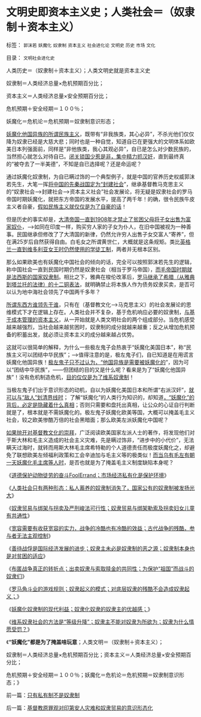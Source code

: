 # 文明史即资本主义史；人类社会＝（奴隶制＋资本主义）

标签： `郭沫若` `妖魔化` `奴隶制` `资本主义` `社会进化论` `文明史` `历史` `市场` `文化` 

目录： `文明社会进化史`

人类历史＝（奴隶制＋资本主义）；人类文明史就是资本主义史

奴隶制＝人类经济总量×危机预期百分比；

资本主义＝人类经济总量×安全预期百分比；

危机预期＋安全经期＝１００％；

妖魔化＝危机论＝危机预期＝奴隶制意识形态；

[妖魔化他国异族的所谓民族主义](../../../2010/3/22/中国应该开始学会讲实力.md)，既带有“非我族类，其心必异”，不杀光他们仅仅降为奴隶已经是大慈大悲；同时也是一种自觉，知道自已在更强大的文明体系如欧美日本列强面前，同样是“非他族类，我心其观必异”，自已是怎么对少数民族的，当然担心就怎么对待自已。[闭关锁国少惹是非，集中精力抓汉奸](../../../2009/9/28/示形于外实侵于内的爱国道德明星.md)，直到最终真的“被夺去了一半美德”，不知是自已选择呢？还是命运呢？

通过妖魔化奴隶制，为自已瞒过饰的一个典型例子，就是中国的官养历史权威郭沫若先生，大笔一挥[将中国的先秦战国定为“封建社会](../../../2010/6/8/战国三个阶段，魏霸，齐霸，秦霸.md)”，继承基督教马克思主义的“奴隶社会——>封建社会——>资本主义社会”社会发展论，将无疑是奴隶社会的罗马帝国时期妖魔化，就把东方帝国的发展水平，提高了两千年！的确，很令民族牛皮主义者自豪，[假如民族主义就仅仅是为了自豪的话](../../../2009/12/8/加强国防不能依靠文学创作.md)！

但是历史的事实却是，[大清帝国一直到1908年才禁止了贫困父母将子女出售为富家奴仆](../../../2011/7/25/“买一个奴隶，胜作七级浮屠.md)，——>如同在印度一样，购买穷人家的子女为仆人，在旧中国被视为一种善事。民国继承但修改了了大清国的新律，仍然允许穷人出售子女交富人“寄养”，但在满25岁后自然获得自由。白毛女之所谓黄世仁，大概就是这条规矩。类比[英格兰一直到维多利亚女王时仍然使用的学徒工制](../../../2011/3/30/美英“孙志刚法”和黑奴待遇.md)，两者并无根本区别。

那么如果欧美也有妖魔化中国社会的倾向的话，完全可以按照郭沫若先生的逻辑，称中国社会一直到民国时期仍然是奴隶社会（相当于罗马帝国），[而毛帝国时期就是法西斯的国家奴隶制](../../../2010/7/10/中国传统愤青崇拜德国纳粹.md)。相比之下，雅典在梭伦改革后，[罗马继承了希腊（从雅典到塔兰托的法律）的十二铜表法](../../../2010/5/6/罗马法学家首先阐述了人人平等的价值观.md)，就明确禁止将本族人作为债务奴隶买卖，是否可以认为地中海社会领先了中国两千多年？

[所谓东西方谁领先于谁](../../../2009/11/23/中印古代经济与西方地中海社会谁发达？.md)，只有在（基督教文化——>马克思主义）的社会发展论的思维模式下才在逻辑上存在。人类社会并不复杂，基于危机响应必要的奴隶制，[与基于成本管理的资本主义](../../../2010/12/30/经济学就是成本学，资本主义即绿色GDP主义.md)，从一开始就是人类文明社会的两个组成部分。当危机感受越来越强烈，当社会越来越贫困时，奴隶制的成分就越来越重；反之从增加危机预备的积蓄出发，就必须让资本主义的成分越来越占优势。

这就可以很简单的解释，为什么一些极左鬼子会热衷于“妖魔化美国日本”，称“民族主义可以团结中华民族”；——>值得注意的是，极左鬼子们，自已知道是在用谎言妖魔化他国异族！[极左鬼子只不过认为，“他国异族是需要被妖魔化的](../../../2011/1/19/“不妖魔化美国的是被美国收买的”.md)”，因为可以“团结中华民族”，——但团结的目的又是什么呢？看来是为了“妖魔化他国异族”！没有危机制造危机，[目的仅仅是为了维系奴隶制](../../../2011/7/21/基督教意识形态对奴隶制的偏见.md)！

当极左鬼子们出于意识形态的动机，自以为妖魔化美国日本和所谓“右派汉奸”，[就可以与“敌人”划清界线时](../../../2011/7/25/妖魔化奴隶制和奴隶主的优越感.md)； 了解“妖魔化”的人类行为知识的，却知道[，“妖魔化”的背后，必定是隐藏着什么真相](../../../2011/6/20/管理层应反思为“A股机构化”而妖魔化散户.md)；否则只需要和盘托出真相，让公众的心证自行判断就是了，根本就是不需妖魔化的。极左鬼子妖魔化欧美等国，大概可以掩盖毛主义社会，较之欧美惨酷万倍的社会黑暗面；那么欧美左派妖魔化中国呢？

[如果抛开对基督教文化的崇拜](../../../2011/7/21/令人心酸的希腊奴隶不是历史.md)，广泛阅读欧美国家左派人士的著作，将发现他们对于斯大林和毛主义造成的社会主义灾难，先是瞒过饰非，“进步中的小代价”，无法瞒天过海时，就转而用斯大林毛主席希特勒的个人道德责任而极度妖魔化之，却避免了联想欧美左倾福利政策和工会辛迪加与毛主义等的极类似！[而当乌有毛左有朝一天妖魔化毛主席等人时](../../../2011/3/12/“妖魔化希特勒”掩盖了危险的社会规律.md)，是否也就是为了掩盖毛主义制度缺陷本身呢？

《[道德保护动物徒劳的奋斗FoolErrand；市场经济私有化是保护环境](../../../2011/7/25/保护热门野生动物的徒劳和“保护黑奴”.md)》

《[人类社会只有两种形态：私人蓄养的奴隶制消失了，国家公有的奴隶制被发扬光大](../../../2011/7/25/人类社会只有两种形态;私人蓄养的奴隶制暂时消失了；.md)》

《[奴隶贸易与绑架与拐卖及严刑峻法可行性；奴隶贸易与绑架勒索及拐卖妇女儿童有共通性](../../../2011/7/25/奴隶贸易与绑架与拐卖及严刑峻法.md)》

《[宽容需要有收获宽容的实力，战争的冷酷也有冷酷的效益；古代战争的残酷，参与者无法主观控制](../../../2011/7/25/战争中冷酷？还是宽容？.md)》

《[善待战俘是国际经济发展的进步；奴隶主未必是奴隶制的恶之源；奴隶制本身也是对贫困的适应](../../../2011/7/25/“买一个奴隶，胜作七级浮屠.md)》

《[布匿战争真正的转折点；出卖奴隶与索取赎金的共同性；为保护“祖国”而战斗的奴隶们](../../../2011/7/25/布匿战争真正的转折点.md)》

《[罗马角斗业的游戏规则；奴隶起义的模式；对底层奴隶的残酷不会造成奴隶起义；](../../../2011/7/25/罗马角斗行业和奴隶起义的模式.md)》

《[妖魔化奴隶制的现代利益；奴隶化奴隶的奴隶主的优越感；](../../../2011/7/25/妖魔化奴隶制和奴隶主的优越感.md)》

《[维系奴隶社会的方法是“等级升降”；奴隶主不能对奴隶为所欲为；奴隶为什么情愿受罚？](../../../2011/7/25/维系奴隶社会的方法是“等级升降”；.md)》

《**“妖魔化”都是为了掩盖啥玩意**；人类文明＝（奴隶制＋资本主义）；

奴隶制＝人类经济总量×危机预期百分比；资本主义＝人类经济总量×安全预期百分比；

危机预期＋安全经期＝１００％；妖魔化＝危机论＝危机预期＝奴隶制意识形态；》

前一篇：[只有私有制不是奴隶制](../../../2011/8/11/只有私有制不是奴隶制.md)

后一篇：[基督教原罪观对印第安人灾难和奴隶贸易的意识形态化](../../../2011/8/11/基督教原罪观对印第安人灾难和奴隶贸易的意识形态化.md)